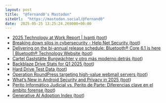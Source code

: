 ```yaml
---
layout: post
title:  "@fernand0's Mastodon"
siteUrl:  "https://mastodon.social/@fernand0"
date:  2025-05-25 13:25:24.269000+00:00
---
```

*  [2025 Technology at Work Report \| Ivanti ](https://www.ivanti.com/resources/research-reports/tech-at-wor) ([toot](https://mastodon.social/@fernand0/114568693302031053))
*  [Breaking down silos in cybersecurity - Help Net Security ](https://www.helpnetsecurity.com/2025/05/13/marc-gafan-ionix-tyson-kopczynski-cymetry-one-cybersecurity-silos) ([toot](https://mastodon.social/@fernand0/114568553398554916))
*  [Delivering on the bi-annual release schedule: Bluetooth® Core 6.1 is here \| Bluetooth® Technology Website ](https://www.bluetooth.com/blog/delivering-on-the-bi-annual-release-schedule-bluetooth-core-6-1-is-here) ([toot](https://mastodon.social/@fernand0/114568266070484362))
*  [Cartel Gaststätte Burgwächter y otro más moderno detrás ](https://www.flickr.com/photos/fernand0/54527095601) ([toot](https://mastodon.social/@fernand0/114568005579273962))
*  [Backblaze Drive Stats for Q1 2025 ](https://www.backblaze.com/blog/backblaze-drive-stats-for-q1-2025) ([toot](https://mastodon.social/@fernand0/114567966756445150))
*  [Hard Drive Test Data ](https://www.backblaze.com/cloud-storage/resources/hard-drive-test-dat) ([toot](https://mastodon.social/@fernand0/114567837283732895))
*  [Operation RoundPress targeting high-value webmail servers ](https://www.welivesecurity.com/en/eset-research/operation-roundpress) ([toot](https://mastodon.social/@fernand0/114567493939278439))
*  [What’s New in Android Security and Privacy in 2025 ](https://security.googleblog.com/2025/05/whats-new-in-android-security-privacy-2025.htm) ([toot](https://mastodon.social/@fernand0/114565880009686502))
*  [Perito Informático Judicial vs. Perito de Parte: Diferencias clave en el ámbito forense ](https://www.flu-project.com/2025/05/perito-informatico-judicial-parte.htm) ([toot](https://mastodon.social/@fernand0/114563919575868075))
*  [Generative AI Adoption Index ](https://press.aboutamazon.com/aws/2025/5/generative-ai-adoption-inde) ([toot](https://mastodon.social/@fernand0/114563812283496926))
